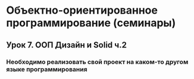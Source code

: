 # Объектно-ориентированное программирование (семинары)

## Урок 7. ООП Дизайн и Solid ч.2

### Необходимо реализовать свой проект на каком-то другом языке программирования
